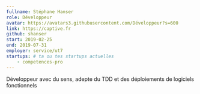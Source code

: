 ```yaml
---
fullname: Stéphane Hanser
role: Développeur
avatar: https://avatars3.githubusercontent.com/Développeur?s=600
link: https://captive.fr
github: shanser
start: 2019-02-25
end: 2019-07-31
employer: service/ut7
startups: # ta ou tes startups actuelles
    - competences-pro
---
```


Développeur avec du sens, adepte du TDD et des déploiements de logiciels fonctionnels
